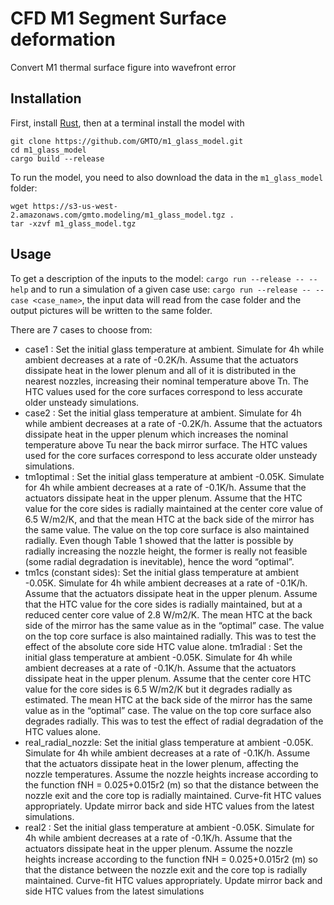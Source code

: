 # CFD M1 Segment Surface deformation

Convert M1 thermal surface figure into wavefront error

## Installation

First, install [Rust](https://www.rust-lang.org/tools/install), then at a terminal install the model with

```
git clone https://github.com/GMTO/m1_glass_model.git
cd m1_glass_model
cargo build --release
```

To run the model, you need to also download the data in the `m1_glass_model` folder:
```
wget https://s3-us-west-2.amazonaws.com/gmto.modeling/m1_glass_model.tgz .
tar -xzvf m1_glass_model.tgz
```

## Usage

To get a description of the inputs to the model: `cargo run --release -- --help` and to run a simulation of a given case use: `cargo run --release -- --case <case_name>`, the input data will read from the case folder and the output pictures will be written to the same folder.

There are 7 cases to choose from:
 - case1 : Set the initial glass temperature at ambient. Simulate for 4h while ambient decreases at a rate of -0.2K/h. Assume that the actuators dissipate heat in the lower plenum and all of it is distributed in the nearest nozzles, increasing their nominal temperature above Tn. The HTC values used for the core surfaces correspond to less accurate older unsteady simulations.
 - case2 : Set the initial glass temperature at ambient. Simulate for 4h while ambient decreases at a rate of -0.2K/h. Assume that the actuators dissipate heat in the upper plenum which increases the nominal temperature above Tu near the back mirror surface. The HTC values used for the core surfaces correspond to less accurate older unsteady simulations.
 - tm1optimal : Set the initial glass temperature at ambient -0.05K. Simulate for 4h while ambient decreases at a rate of -0.1K/h. Assume that the actuators dissipate heat in the upper plenum. Assume that the HTC value for the core sides is radially maintained at the center core value of 6.5 W/m2/K, and that the mean HTC at the back side of the mirror has the same value. The value on the top core surface is also maintained radially. Even though Table 1 showed that the latter is possible by radially increasing the nozzle height, the former is really not feasible (some radial degradation is inevitable), hence the word “optimal”.
 - tm1cs (constant sides): Set the initial glass temperature at ambient -0.05K. Simulate for 4h while ambient decreases at a rate of -0.1K/h. Assume that the actuators dissipate heat in the upper plenum. Assume that the HTC value for the core sides is radially maintained, but at a reduced center core value of 2.8 W/m2/K. The mean HTC at the back side of the mirror has the same value as in the “optimal” case. The value on the top core surface is also maintained radially. This was to test the effect of the absolute core side HTC value alone.
 tm1radial : Set the initial glass temperature at ambient -0.05K. Simulate for 4h while ambient decreases at a rate of -0.1K/h. Assume that the actuators dissipate heat in the upper plenum. Assume that the center core HTC value for the core sides is 6.5 W/m2/K but it degrades radially as estimated. The mean HTC at the back side of the mirror has the same value as in the “optimal” case. The value on the top core surface also degrades radially. This was to test the effect of radial degradation of the HTC values alone.
- real_radial_nozzle: Set the initial glass temperature at ambient -0.05K. Simulate for 4h while ambient decreases at a rate of -0.1K/h. Assume that the actuators dissipate heat in the lower plenum, affecting the nozzle temperatures. Assume the nozzle heights increase according to the function fNH = 0.025+0.015r2 (m) so that the distance between the nozzle exit and the core top is radially maintained. Curve-fit HTC values appropriately. Update mirror back and side HTC values from the latest simulations.
 - real2 : Set the initial glass temperature at ambient -0.05K. Simulate for 4h while ambient decreases at a rate of -0.1K/h. Assume that the actuators dissipate heat in the upper plenum. Assume the nozzle heights increase according to the function fNH = 0.025+0.015r2 (m) so that the distance between the nozzle exit and the core top is radially maintained. Curve-fit HTC values appropriately. Update mirror back and side HTC values from the latest simulations
